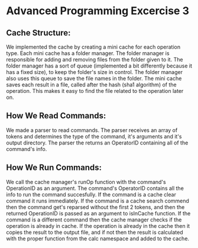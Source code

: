 # Advanced Programming Excercise 3


## Cache Structure:

We implemented the cache by creating a mini cache for each operation type.
Each mini cache has a folder manager.
The folder manager is responsible for adding and removing files from the folder given to it.
The folder manager has a sort of queue (implemented a bit differently because it has a fixed size), to keep the folder's size in control.
The folder manager also uses this queue to save the file names in the folder.
The mini cache saves each result in a file, called after the hash (sha1 algorithm) of the operation.
This makes it easy to find the file related to the operation later on.

## How We Read Commands:

We made a parser to read commands.
The parser receives an array of tokens and determines the type of the command, it's arguments and it's output directory.
The parser the returns an OperatorID containing all of the command's info.

## How We Run Commands:

We call the cache manager's runOp function with the command's OperationID as an argument.
The command's OperatorID contains all the info to run the command succesfully.
If the command is a cache clear command it runs immediately.
If the command is a cache search commend then the command get's reparsed without the first 2 tokens,
and then the returned OperationID is passed as an argument to isInCache function.
If the command is a different command then the cache manager checks if the operation is already in cache.
If the operation is already in the cache then it copies the result to the output file, and if not then the result is
calculated with the proper function from the calc namespace and added to the cache.
